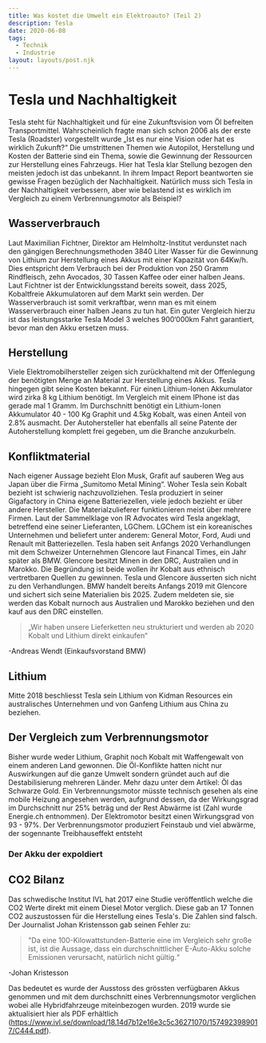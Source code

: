 ```yaml
---
title: Was kostet die Umwelt ein Elektroauto? (Teil 2)
description: Tesla
date: 2020-06-08
tags:
  - Technik
  - Industrie
layout: layouts/post.njk
---
```



# Tesla und Nachhaltigkeit

Tesla steht für Nachhaltigkeit und für eine Zukunftsvision vom Öl befreiten Transportmittel. Wahrscheinlich fragte man sich schon 2006 als der erste Tesla (Roadster) vorgestellt wurde „Ist es nur eine Vision oder hat es wirklich Zukunft?“ Die umstrittenen Themen wie Autopilot, Herstellung und Kosten der Batterie sind ein Thema, sowie die Gewinnung der Ressourcen zur Herstellung eines Fahrzeugs.
Hier hat Tesla klar Stellung bezogen den meisten jedoch ist das unbekannt. In ihrem Impact Report beantworten sie gewisse Fragen bezüglich der Nachhaltigkeit. Natürlich muss sich Tesla in der Nachhaltigkeit verbessern, aber wie belastend ist es wirklich im Vergleich zu einem Verbrennungsmotor als Beispiel?



## Wasserverbrauch
Laut Maximilian Fichtner, Direktor am Helmholtz-Institut verdunstet nach den gängigen Berechnungsmethoden 3840 Liter Wasser für die Gewinnung von Lithium zur Herstellung eines Akkus mit einer Kapazität von 64Kw/h. Dies entspricht dem Verbrauch bei der Produktion von 250 Gramm Rindfleisch, zehn Avocados, 30 Tassen Kaffee oder einer halben Jeans. Laut Fichtner ist der Entwicklungsstand bereits soweit, dass 2025, Kobaltfreie Akkumulatoren auf dem Markt sein werden.
Der Wasserverbrauch ist somit verkraftbar, wenn man es mit einem Wasserverbrauch einer halben Jeans zu tun hat. Ein guter Vergleich hierzu ist das leistungsstarke Tesla Model 3 welches 900‘000km Fahrt garantiert, bevor man den Akku ersetzen muss.

## Herstellung
Viele Elektromobilhersteller zeigen sich zurückhaltend mit der Offenlegung der benötigten Menge an Material zur Herstellung eines Akkus. Tesla hingegen gibt seine Kosten bekannt. Für einen Lithium-Ionen Akkumulator wird zirka 8 kg Lithium benötigt. Im Vergleich mit einem IPhone ist das gerade mal 1 Gramm. Im Durchschnitt benötigt ein Lithium-Ionen Akkumulator 40 - 100 Kg Graphit und 4.5kg Kobalt, was einen Anteil von 2.8% ausmacht. Der Autohersteller hat ebenfalls all seine Patente der Autoherstellung komplett frei gegeben, um die Branche anzukurbeln.

## Konfliktmaterial
Nach eigener Aussage bezieht Elon Musk, Grafit auf sauberen Weg aus Japan über die Firma „Sumitomo Metal Mining“.
Woher Tesla sein Kobalt bezieht ist schwierig nachzuvollziehen. Tesla produziert in seiner Gigafactory in China eigene Batteriezellen, viele jedoch bezieht er über andere Hersteller. Die Materialzulieferer funktionieren meist über mehrere Firmen. Laut der Sammelklage von IR Advocates wird Tesla angeklagt, betreffend eine seiner Lieferanten, LGChem. LGChem ist ein koreanisches Unternehmen und beliefert unter anderem: General Motor, Ford, Audi und Renault mit Batteriezellen.
Tesla haben seit Anfangs 2020 Verhandlungen mit dem Schweizer Unternehmen Glencore laut Financal Times, ein Jahr später als BMW. Glencore besitzt Minen in den DRC, Australien und in Marokko. Die Begründung ist beide wollen ihr Kobalt aus ethnisch vertretbaren Quellen zu gewinnen. Tesla und Glencore äusserten sich nicht zu den Verhandlungen. BMW handelt bereits Anfangs 2019 mit Glencore und sichert sich seine Materialien bis 2025. Zudem meldeten sie, sie werden das Kobalt nurnoch aus Australien und Marokko beziehen und den kauf aus den DRC einstellen.

> „Wir haben unsere Lieferketten neu strukturiert und werden ab 2020 Kobalt und Lithium direkt einkaufen“

-Andreas Wendt (Einkaufsvorstand BMW)


## Lithium

Mitte 2018 beschliesst Tesla sein Lithium von Kidman Resources ein australisches Unternehmen und von Ganfeng Lithium aus China zu beziehen.

## Der Vergleich zum Verbrennungsmotor

Bisher wurde weder Lithium, Graphit noch Kobalt mit Waffengewalt von einem anderen Land gewonnen. Die Öl-Konflikte hatten nicht nur Auswirkungen auf die ganze Umwelt sondern gründet auch auf die Destabilisierung mehreren Länder. Mehr dazu unter dem Artikel: Öl das Schwarze Gold. 
Ein Verbrennungsmotor müsste technisch gesehen als eine mobile Heizung angesehen werden, aufgrund dessen, da der Wirkungsgrad im Durchschnitt nur 25% beträg und der Rest Abwärme ist (Zahl wurde Energie.ch entnommen). Der Elektromotor besitzt einen Wirkungsgrad von 93 - 97%. Der Verbrennungsmotor produziert Feinstaub und viel abwärme, der sogennante Treibhauseffekt entsteht

### Der Akku der expoldiert

## CO2 Bilanz

Das schwedische Institut IVL hat 2017 eine Studie veröffentlich welche die CO2 Werte direkt mit einem Diesel Motor verglich. Diese gab an  17 Tonnen CO2 auszustossen für die Herstellung eines Tesla's. Die Zahlen sind falsch. Der Journalist Johan Kristensson gab seinen Fehler zu:

>"Da eine 100-Kilowattstunden-Batterie eine im Vergleich sehr große ist, ist die Aussage, dass ein durchschnittlicher E-Auto-Akku solche Emissionen verursacht, natürlich nicht gültig.“

-Johan Kristesson

Das bedeutet es wurde der Ausstoss des grössten verfügbaren Akkus genommen und mit dem durchschnitt eines Verbrennungsmotor verglichen wobei alle Hybridfahrzeuge miteinbezogen wurden. 
2019 wurde sie aktualisiert hier als PDF erhältlich (https://www.ivl.se/download/18.14d7b12e16e3c5c36271070/1574923989017/C444.pdf).
